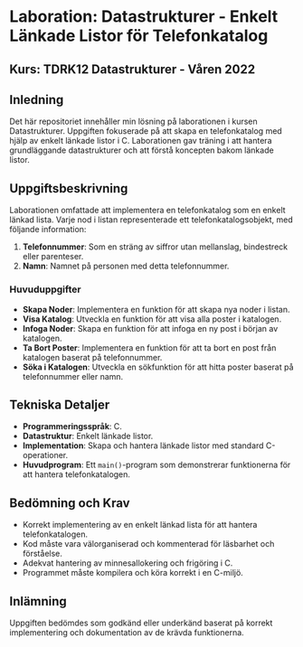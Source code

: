 # Laboration: Datastrukturer - Enkelt Länkade Listor för Telefonkatalog

## Kurs: TDRK12 Datastrukturer - Våren 2022

## Inledning
Det här repositoriet innehåller min lösning på laborationen i kursen Datastrukturer. Uppgiften fokuserade på att skapa en telefonkatalog med hjälp av enkelt länkade listor i C. Laborationen gav träning i att hantera grundläggande datastrukturer och att förstå koncepten bakom länkade listor.

## Uppgiftsbeskrivning
Laborationen omfattade att implementera en telefonkatalog som en enkelt länkad lista. Varje nod i listan representerade ett telefonkatalogsobjekt, med följande information:
1. **Telefonnummer**: Som en sträng av siffror utan mellanslag, bindestreck eller parenteser.
2. **Namn**: Namnet på personen med detta telefonnummer.

### Huvuduppgifter
- **Skapa Noder**: Implementera en funktion för att skapa nya noder i listan.
- **Visa Katalog**: Utveckla en funktion för att visa alla poster i katalogen.
- **Infoga Noder**: Skapa en funktion för att infoga en ny post i början av katalogen.
- **Ta Bort Poster**: Implementera en funktion för att ta bort en post från katalogen baserat på telefonnummer.
- **Söka i Katalogen**: Utveckla en sökfunktion för att hitta poster baserat på telefonnummer eller namn.

## Tekniska Detaljer
- **Programmeringsspråk**: C.
- **Datastruktur**: Enkelt länkade listor.
- **Implementation**: Skapa och hantera länkade listor med standard C-operationer.
- **Huvudprogram**: Ett `main()`-program som demonstrerar funktionerna för att hantera telefonkatalogen.

## Bedömning och Krav
- Korrekt implementering av en enkelt länkad lista för att hantera telefonkatalogen.
- Kod måste vara välorganiserad och kommenterad för läsbarhet och förståelse.
- Adekvat hantering av minnesallokering och frigöring i C.
- Programmet måste kompilera och köra korrekt i en C-miljö.

## Inlämning
Uppgiften bedömdes som godkänd eller underkänd baserat på korrekt implementering och dokumentation av de krävda funktionerna.
